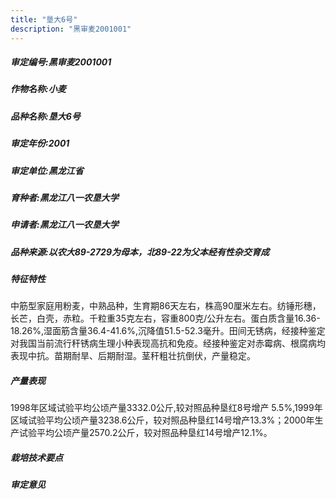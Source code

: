 ```yaml
---
title: "垦大6号"
description: "黑审麦2001001"
---
```

##### 审定编号:黑审麦2001001

##### 作物名称:小麦

##### 品种名称:垦大6号

##### 审定年份:2001

##### 审定单位:黑龙江省

##### 育种者:黑龙江八一农垦大学

##### 申请者:黑龙江八一农垦大学

##### 品种来源:以农大89-2729为母本，北89-22为父本经有性杂交育成

##### 特征特性
中筋型家庭用粉麦，中熟品种，生育期86天左右，株高90厘米左右。纺锤形穗，长芒，白壳，赤粒。千粒重35克左右，容重800克/公升左右。蛋白质含量16.36-18.26%,湿面筋含量36.4-41.6%,沉降值51.5-52.3毫升。田间无锈病，经接种鉴定对我国当前流行秆锈病生理小种表现高抗和免疫。经接种鉴定对赤霉病、根腐病均表现中抗。苗期耐旱、后期耐湿。茎秆粗壮抗倒伏，产量稳定。

##### 产量表现
1998年区域试验平均公顷产量3332.0公斤,较对照品种垦红8号增产 5.5%,1999年区域试验平均公顷产量3238.6公斤，较对照品种垦红14号增产13.3%；2000年生产试验平均公顷产量2570.2公斤，较对照品种垦红14号增产12.1%。   

##### 栽培技术要点


##### 审定意见

